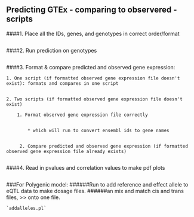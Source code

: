 ## Predicting GTEx - comparing to observered - scripts
####1. Place all the IDs, genes, and genotypes in correct order/format

````genotypescript.R
````

####2. Run prediction on genotypes    
````SNP2GReX.pl
````

####3. Format & compare predicted and observed gene expression:


    1. One script (if formatted observed gene expression file doesn't exist): formats and compares in one script
````pred_obs_formatfiles.R
````
    2. Two scripts (if formatted observed gene expression file doesn't exist)
    
        1. Format observed gene expression file correctly 

````formatfiles.R
````
            * which will run to convert ensembl ids to gene names
            
````ensemblids.pl
````
         2. Compare predicted and observed gene expression (if formatted observed gene expression file already exists)

````pred_obs.R
````

####4. Read in pvalues and correlation values to make pdf plots

````plots.R
````


###For Polygenic model:
######Run to add reference and effect allele to eQTL data to make dosage files.
######an mix and match cis and trans files, >> onto one file.

    `addalleles.pl`
    

